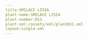 ```yaml
---
title:SMILACE LISIA
plant-name:SMILACE LISIA
plant-number:011
plant-xml:/assets/xml/plant011.xml
layout:single-xml
---
```

